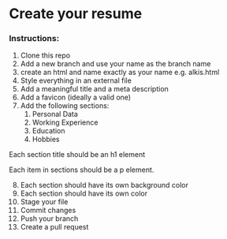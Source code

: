 # Create your resume

### Instructions:

1. Clone this repo
2. Add a new branch and use your name as the branch name
3. create an html and name exactly as your name e.g. alkis.html
4. Style everything in an external file
5. Add a meaningful title and a meta description
6. Add a favicon (ideally a valid one)
7. Add the following sections:          
    1. Personal Data
    2. Working Experience
    3. Education
    4. Hobbies

 Each section title should be an h1 element 
 
 Each item in sections should be a p element.
 
8. Each section should have its own background color
9. Each section should have its own color
10. Stage your file 
11. Commit changes
12. Push your branch
13. Create a pull request
